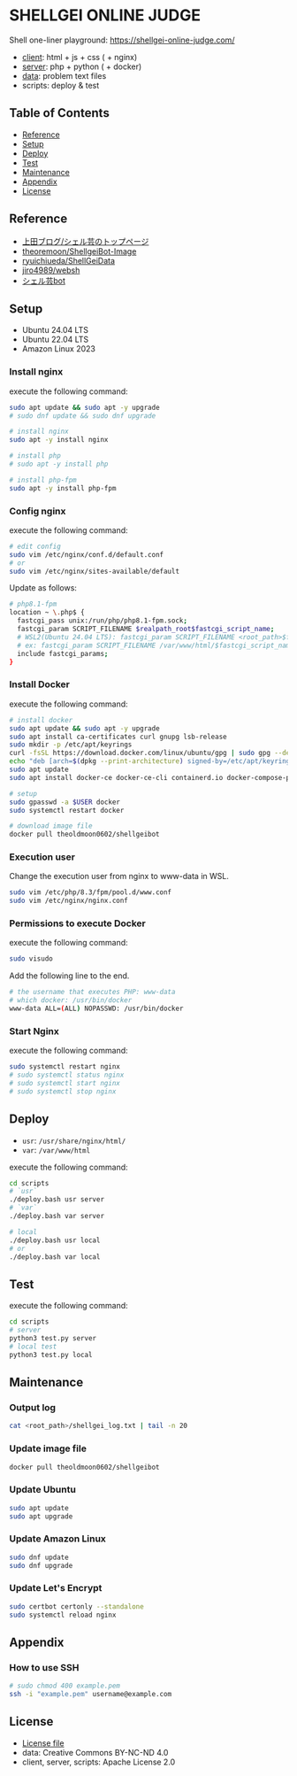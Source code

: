 # SHELLGEI ONLINE JUDGE
Shell one-liner playground: https://shellgei-online-judge.com/

- [client](client/README.md): html + js + css ( + nginx)
- [server](server/README.md): php + python ( + docker)
- [data](data/README.md): problem text files
- scripts: deploy & test

## Table of Contents
- [Reference](#reference)
- [Setup](#setup)
- [Deploy](#deploy)
- [Test](#test)
- [Maintenance](#maintenance)
- [Appendix](#appendix)
- [License](#license)

## Reference
- [上田ブログ/シェル芸のトップページ](https://b.ueda.tech/?page=01434)
- [theoremoon/ShellgeiBot-Image](https://github.com/theoremoon/ShellgeiBot-Image)
- [ryuichiueda/ShellGeiData](https://github.com/ryuichiueda/ShellGeiData)
- [jiro4989/websh](https://github.com/jiro4989/websh)
- [シェル芸bot](https://x.com/minyoruminyon)

## Setup
- Ubuntu 24.04 LTS
- Ubuntu 22.04 LTS
- Amazon Linux 2023

### Install nginx
execute the following command:
```sh
sudo apt update && sudo apt -y upgrade
# sudo dnf update && sudo dnf upgrade

# install nginx
sudo apt -y install nginx

# install php
# sudo apt -y install php

# install php-fpm
sudo apt -y install php-fpm
```

### Config nginx
execute the following command:
```sh
# edit config
sudo vim /etc/nginx/conf.d/default.conf
# or
sudo vim /etc/nginx/sites-available/default
```

Update as follows:
```sh
# php8.1-fpm
location ~ \.php$ {
  fastcgi_pass unix:/run/php/php8.1-fpm.sock;
  fastcgi_param SCRIPT_FILENAME $realpath_root$fastcgi_script_name;
  # WSL2(Ubuntu 24.04 LTS): fastcgi_param SCRIPT_FILENAME <root_path>$fastcgi_script_name;
  # ex: fastcgi_param SCRIPT_FILENAME /var/www/html/$fastcgi_script_name;
  include fastcgi_params;
}
```

### Install Docker
execute the following command:
```sh
# install docker
sudo apt update && sudo apt -y upgrade
sudo apt install ca-certificates curl gnupg lsb-release
sudo mkdir -p /etc/apt/keyrings
curl -fsSL https://download.docker.com/linux/ubuntu/gpg | sudo gpg --dearmor -o /etc/apt/keyrings/docker.gpg
echo "deb [arch=$(dpkg --print-architecture) signed-by=/etc/apt/keyrings/docker.gpg] https://download.docker.com/linux/ubuntu $(lsb_release -cs) stable" | sudo tee /etc/apt/sources.list.d/docker.list > /dev/null
sudo apt update
sudo apt install docker-ce docker-ce-cli containerd.io docker-compose-plugin

# setup
sudo gpasswd -a $USER docker
sudo systemctl restart docker

# download image file
docker pull theoldmoon0602/shellgeibot
```

### Execution user
Change the execution user from nginx to www-data in WSL.
```sh
sudo vim /etc/php/8.3/fpm/pool.d/www.conf
sudo vim /etc/nginx/nginx.conf
```

### Permissions to execute Docker
execute the following command:
```sh
sudo visudo
```

Add the following line to the end.
```sh
# the username that executes PHP: www-data
# which docker: /usr/bin/docker
www-data ALL=(ALL) NOPASSWD: /usr/bin/docker
```

### Start Nginx
execute the following command:
```sh
sudo systemctl restart nginx
# sudo systemctl status nginx
# sudo systemctl start nginx
# sudo systemctl stop nginx
```

## Deploy
- `usr`: `/usr/share/nginx/html/`
- `var`: `/var/www/html`

execute the following command:
```sh
cd scripts
# `usr`
./deploy.bash usr server
# `var`
./deploy.bash var server

# local
./deploy.bash usr local
# or
./deploy.bash var local
```

## Test
execute the following command:
```sh
cd scripts
# server
python3 test.py server
# local test
python3 test.py local
```

## Maintenance
### Output log
```sh
cat <root_path>/shellgei_log.txt | tail -n 20
```

### Update image file
```sh
docker pull theoldmoon0602/shellgeibot
```

### Update Ubuntu
```sh
sudo apt update
sudo apt upgrade
```

### Update Amazon Linux
```sh
sudo dnf update
sudo dnf upgrade
```

### Update Let's Encrypt
```sh
sudo certbot certonly --standalone
sudo systemctl reload nginx
```

## Appendix
### How to use SSH
```sh
# sudo chmod 400 example.pem
ssh -i "example.pem" username@example.com
```

## License
- [License file](./LICENSE)
- data: Creative Commons BY-NC-ND 4.0
- client, server, scripts: Apache License 2.0